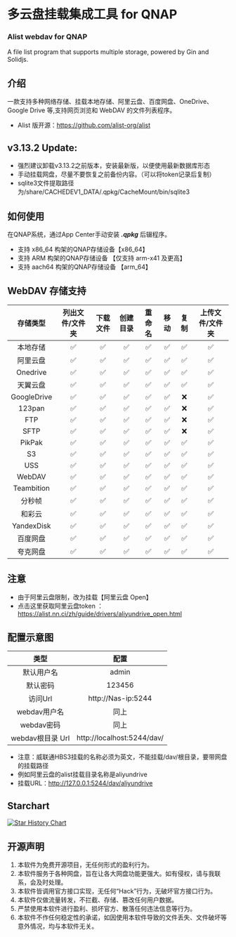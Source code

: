 # 多云盘挂载集成工具 for QNAP
### Alist webdav for QNAP
A file list program that supports multiple storage, powered by Gin and Solidjs.

## 介绍
一款支持多种网络存储、挂载本地存储、阿里云盘、百度网盘、OneDrive、Google Drive 等,支持网页浏览和 WebDAV 的文件列表程序。

* Alist 版开源：https://github.com/alist-org/alist

## v3.13.2 Update:
* 强烈建议卸载v3.13.2之前版本，安装最新版，以便使用最新数据库形态
* 手动挂载网盘，尽量不要恢复之前备份内容。（可以将token记录后复制）
* sqlite3文件提取路径为/share/CACHEDEV1_DATA/.qpkg/CacheMount/bin/sqlite3



## 如何使用
在QNAP系统，通过App Center手动安装 ***.qpkg*** 后辍程序。

* 支持 x86_64 构架的QNAP存储设备【x86_64】
* 支持 ARM 构架的QNAP存储设备 【仅支持 arm-x41 及更高】
* 支持 aach64 构架的QNAP存储设备 【arm_64】

## WebDAV 存储支持
| 存储类型| 	列出文件/文件夹	| 下载文件| 	创建目录| 	重命名| 	移动| 	复制| 	上传文件/文件夹| 
| :--------:   | :--------:  | :--------:  |:--------:  |:--------:  |:--------:  |:--------: |:--------: |
| 本地存储|	✅|	✅|	✅|	✅|	✅|	✅|	✅|
| 阿里云盘|	✅|	✅|	✅|	✅|	✅|	✅|	✅|
| Onedrive|	✅|	✅|	✅|	✅|	✅|	✅|	✅|
| 天翼云盘|	✅|	✅|	✅|	✅|	✅|	✅|	✅|
| GoogleDrive|	✅|	✅|	✅|	✅|	✅|	❌|	✅|
| 123pan|	✅|	✅|	✅|	✅|	✅|	❌|	✅|
| FTP|	✅|	✅|	✅|	✅|	✅|	❌|	✅|
| SFTP|	✅|	✅|	✅|	✅|	✅|	❌|	✅|
| PikPak|	✅|	✅|	✅|	✅|	✅|	✅|	✅|
| S3|	✅|	✅|	✅|	✅|	✅|	✅|	✅|
| USS|	✅|	✅|	✅|	✅|	✅|	✅|	✅|
| WebDAV|	✅|	✅|	✅|	✅|	✅|	✅|	✅|
| Teambition|	✅|	✅|	✅|	✅|	✅|	✅|	✅|
| 分秒帧|	✅|	✅|	✅|	✅|	✅|	✅|	✅|
| 和彩云|	✅|	✅|	✅|	✅|	✅|	✅|	✅|
| YandexDisk|	✅|	✅|	✅|	✅|	✅|	✅|	✅|
| 百度网盘|	✅|	✅|	✅|	✅|	✅|	✅|	✅|
| 夸克网盘|	✅|	✅|	✅|	✅|	✅|	✅|	✅|

## 注意
* 由于阿里云盘限制，改为挂载【阿里云盘 Open】
* 点击这里获取阿里云盘token ：https://alist.nn.ci/zh/guide/drivers/aliyundrive_open.html

## 配置示意图 
 | 类型| 	配置	|
| :--------:   | :--------:  |
| 默认用户名|admin|
| 默认密码|123456|
|访问Url|http://Nas-ip:5244|
| webdav用户名|同上|
| webdav密码|同上|
| webdav根目录 Url|http://localhost:5244/dav/|

* 注意：威联通HBS3挂载的名称必须为英文，不能挂载/dav/根目录，要带网盘的挂载路径
* 例如阿里云盘的alist挂载目录名称是aliyundrive
* 挂载URL：http://127.0.0.1:5244/dav/aliyundrive

## Starchart
[![Star History Chart](https://api.star-history.com/svg?repos=iranee/qnap-alist-webdav&type=Date)](https://star-history.com/#iranee/qnap-alist-webdav&Date)

## 开源声明
 1. 本软件为免费开源项目，无任何形式的盈利行为。
 2. 本软件服务于各种网盘，旨在让各大网盘功能更强大。如有侵权，请与我联系，会及时处理。
 3. 本软件皆调用官方接口实现，无任何“Hack”行为，无破坏官方接口行为。
 4. 本软件仅做流量转发，不拦截、存储、篡改任何用户数据。
 5. 严禁使用本软件进行盈利、损坏官方、散落任何违法信息等行为。
 6. 本软件不作任何稳定性的承诺，如因使用本软件导致的文件丢失、文件破坏等意外情况，均与本软件无关。
